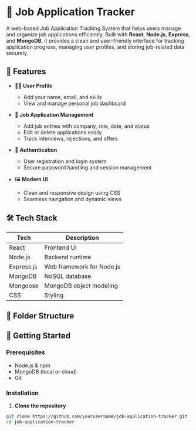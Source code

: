 # 🧾 Job Application Tracker

A web-based Job Application Tracking System that helps users manage and organize job applications efficiently. Built with **React**, **Node.js**, **Express**, and **MongoDB**, it provides a clean and user-friendly interface for tracking application progress, managing user profiles, and storing job-related data securely.

## 🌟 Features

- 🧑‍💼 **User Profile**
  - Add your name, email, and skills
  - View and manage personal job dashboard

- 📄 **Job Application Management**
  - Add job entries with company, role, date, and status
  - Edit or delete applications easily
  - Track interviews, rejections, and offers

- 🔐 **Authentication**
  - User registration and login system
  - Secure password handling and session management

- 🖼️ **Modern UI**
  - Clean and responsive design using CSS
  - Seamless navigation and dynamic views

## 🛠️ Tech Stack

| Tech         | Description                      |
|--------------|----------------------------------|
| React        | Frontend UI                      |
| Node.js      | Backend runtime                  |
| Express.js   | Web framework for Node.js        |
| MongoDB      | NoSQL database                   |
| Mongoose     | MongoDB object modeling          |
| CSS          | Styling                          |

## 📁 Folder Structure




## 🚀 Getting Started

### Prerequisites

- Node.js & npm
- MongoDB (local or cloud)
- Git

### Installation

1. **Clone the repository**

```bash
git clone https://github.com/yourusername/job-application-tracker.git
cd job-application-tracker




